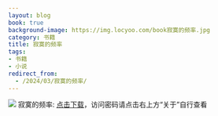 ```yaml
---
layout: blog
book: true
background-image: https://img.locyoo.com/book寂寞的频率.jpg
category: 书籍
title: 寂寞的频率
tags:
- 书籍
- 小说
redirect_from:
  - /2024/03/寂寞的频率/
---
```

![](https://img.locyoo.com/book寂寞的频率.jpg)
寂寞的频率: <a name = "ref1" href="https://url18.ctfile.com/f/50983618-1345418623-52914d?p=3619">点击下载</a>，访问密码请点击右上方“关于”自行查看